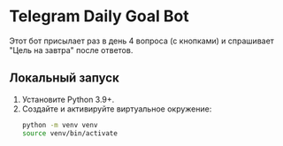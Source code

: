 # Telegram Daily Goal Bot

Этот бот присылает раз в день 4 вопроса (с кнопками) и спрашивает "Цель на завтра" после ответов.

## Локальный запуск

1. Установите Python 3.9+.
2. Создайте и активируйте виртуальное окружение:
   ```bash
   python -m venv venv
   source venv/bin/activate